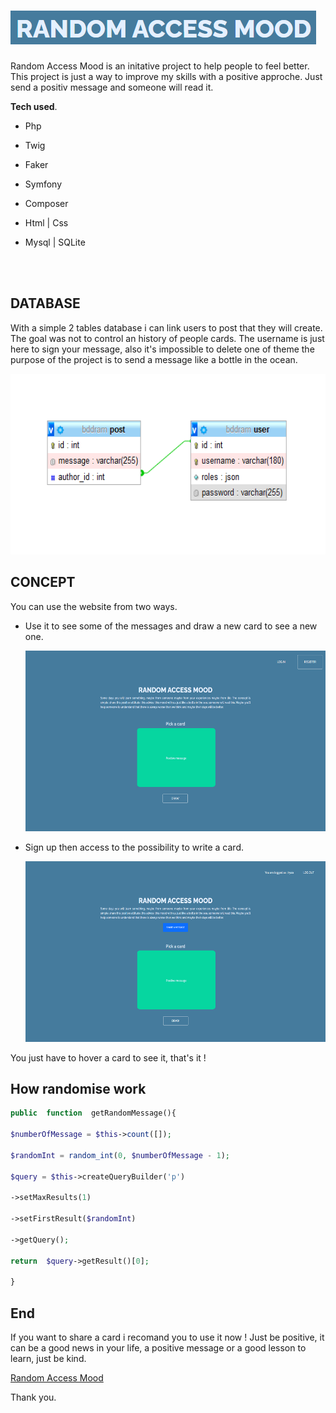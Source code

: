 # <img src="télécharger.png">

Random Access Mood is an initative project to help people to feel better. This project is just a way to improve my skills with a positive approche. Just send a positiv message and someone will read it.

**Tech used**.

- Php
- Twig
- Faker
- Symfony
- Composer
- Html | Css
- Mysql | SQLite


    <br>
     <br>

## DATABASE

With a simple 2 tables database i can link users to post that they will create. The goal was not to control an history of people cards. The username is just here to sign your message, also it's impossible to delete one of theme the purpose of the project is to send a message like a bottle in the ocean.

<p align="center">
<img src="bdd-concept.png"
  alt="Concept"
  width="686" height="289">
</p>

## CONCEPT

You can use the website from two ways.

- Use it to see some of the messages and draw a new card to see a new one.
  <p align="center">
  <img src="firstway.png"
    alt="notlogged"
    width="686" height="289">
  </p>
- Sign up then access to the possibility to write a card.
  <p align="center">
  <img src="secondway.png"
    alt="logged"
    width="686" height="289">
  </p>

You just have to hover a card to see it, that's it !

## How randomise work

```php
public  function  getRandomMessage(){

$numberOfMessage = $this->count([]);

$randomInt = random_int(0, $numberOfMessage - 1);

$query = $this->createQueryBuilder('p')

->setMaxResults(1)

->setFirstResult($randomInt)

->getQuery();

return  $query->getResult()[0];

}
```

## End

If you want to share a card i recomand you to use it now ! Just be positive, it can be a good news in your life, a positive message or a good lesson to learn, just be kind.

[Random Access Mood ](http://whispering-ravine-34894.herokuapp.com/)

Thank you.

